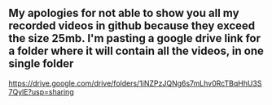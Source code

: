 ## My apologies for not able to show you all my recorded videos in github because they exceed the size 25mb. I'm pasting a google drive link for a folder where it will contain all the videos, in one single folder

https://drive.google.com/drive/folders/1iNZPzJQNg6s7mLhv0RcTBqHhU3S7QylE?usp=sharing
